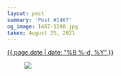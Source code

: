 ```yaml
---
layout: post
summary: 'Post #1467'
og_image: 1467-1280.jpg
taken: August 25, 2021
---
```


<div class="post">
 <time>
  <a href="/1467">
   {{ page.date | date: "%B %-d, %Y" }}
  </a>
 </time>
 <a href="/1467">
  <figure data-taken="8/25/2021">
   <img sizes="(min-width: 700px) 50vw, calc(100vw - 2rem)" src="{{ site.assets_url }}/1467-640.jpg" srcset="{{ site.assets_url }}/1467-320.jpg 320w, {{ site.assets_url }}/1467-640.jpg 640w, {{ site.assets_url }}/1467-960.jpg 960w, {{ site.assets_url }}/1467-1280.jpg 1280w"/>
  </figure>
 </a>
</div>
